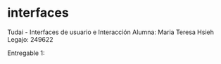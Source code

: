 # interfaces

Tudai - Interfaces de usuario e Interacción
Alumna: Maria Teresa Hsieh
Legajo: 249622

Entregable 1: 

